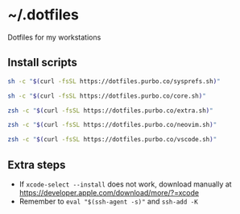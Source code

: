 # ~/.dotfiles

Dotfiles for my workstations
## Install scripts

```sh
sh -c "$(curl -fsSL https://dotfiles.purbo.co/sysprefs.sh)"
```

```sh
sh -c "$(curl -fsSL https://dotfiles.purbo.co/core.sh)"
```

```sh
zsh -c "$(curl -fsSL https://dotfiles.purbo.co/extra.sh)"
```

```sh
zsh -c "$(curl -fsSL https://dotfiles.purbo.co/neovim.sh)"
```

```sh
zsh -c "$(curl -fsSL https://dotfiles.purbo.co/vscode.sh)"
```

## Extra steps

- If `xcode-select --install` does not work, download manually at <https://developer.apple.com/download/more/?=xcode>
- Remember to `eval "$(ssh-agent -s)"` and `ssh-add -K`
